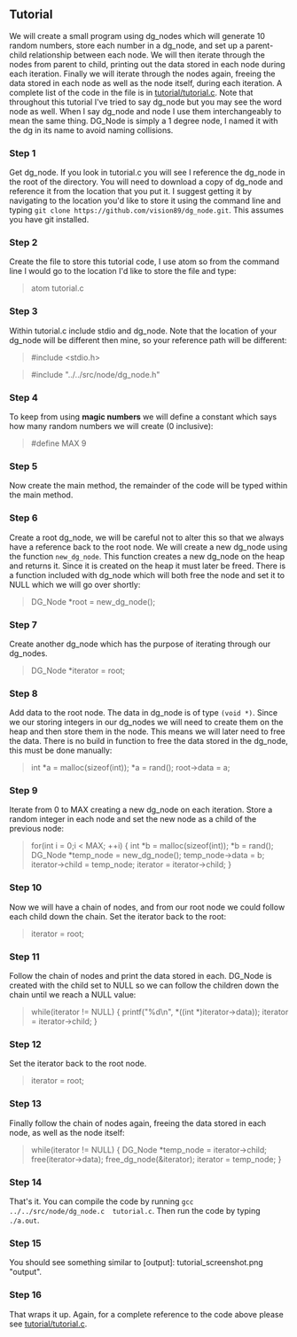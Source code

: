 ## Tutorial
We will create a small program using dg_nodes which will generate 10 random numbers, store each number in a dg_node, and set up a parent-child relationship between each node.  We will then iterate through the nodes from parent to child, printing out the data stored in each node during each iteration.  Finally we will iterate through the nodes again, freeing the data stored in each node as well as the node itself, during each iteration.
A complete list of the code in the file is in [tutorial/tutorial.c](tutorial/tutorial.c).
Note that throughout this tutorial I've tried to say dg_node but you may see the word node as well.  When I say dg_node and node I use them interchangeably to mean the same thing.  DG_Node is simply a 1 degree node, I named it with the dg in its name to avoid naming collisions.

### Step 1
Get dg_node.  If you look in tutorial.c you will see I reference the dg_node in the root of the directory.  You will need to download a copy of dg_node and reference it from the location that you put it.  I suggest getting it by navigating to the location you'd like to store it using the command line and typing `git clone https://github.com/vision89/dg_node.git`.  This assumes you have git installed.

### Step 2
Create the file to store this tutorial code, I use atom so from the command line I would go to the location I'd like to store the file and type:

  > atom tutorial.c

### Step 3
Within tutorial.c include stdio and dg_node.  Note that the location of your dg_node will be different then mine, so your reference path will be different:

  >#include <stdio.h>

  >#include "../../src/node/dg_node.h"

### Step 4
To keep from using **magic numbers** we will define a constant which says how many random numbers we will create (0 inclusive):

  > #define MAX 9

### Step 5
Now create the main method, the remainder of the code will be typed within the main method.

### Step 6
Create a root dg_node, we will be careful not to alter this so that we always have a reference back to the root node.  We will create a new dg_node using the function `new_dg_node`.  This function creates a new dg_node on the heap and returns it.  Since it is created on the heap it must later be freed.  There is a function included with dg_node which will both free the node and set it to NULL which we will go over shortly:

  > DG_Node \*root = new_dg_node();

### Step 7
Create another dg_node which has the purpose of iterating through our dg_nodes.

  > DG_Node \*iterator = root;

### Step 8
Add data to the root node.  The data in dg_node is of type `(void *)`.  Since we our storing integers in our dg_nodes we will need to create them on the heap and then store them in the node.  This means we will later need to free the data.  There is no build in function to free the data stored in the dg_node, this must be done manually:

  > int \*a = malloc(sizeof(int));
   \*a = rand();
  > root->data = a;

### Step 9
Iterate from 0 to MAX creating a new dg_node on each iteration.  Store a random integer in each node and set the new node as a child of the previous node:

  > for(int i = 0;i < MAX; ++i) {
      int \*b = malloc(sizeof(int));
      \*b = rand();
      DG_Node \*temp_node = new_dg_node();
      temp_node->data = b;
      iterator->child = temp_node;
      iterator = iterator->child;
  > }

### Step 10
Now we will have a chain of nodes, and from our root node we could follow each child down the chain.  Set the iterator back to the root:

  > iterator = root;

### Step 11
Follow the chain of nodes and print the data stored in each.  DG_Node is created with the child set to NULL so we can follow the children down the chain until we reach a NULL value:

  > while(iterator != NULL) {
     printf("%d\n", \*((int \*)iterator->data));
     iterator = iterator->child;
  > }

### Step 12
Set the iterator back to the root node.

  > iterator = root;

### Step 13
Finally follow the chain of nodes again, freeing the data stored in each node, as well as the node itself:

  > while(iterator != NULL) {
     DG_Node \*temp_node = iterator->child;
     free(iterator->data);
     free_dg_node(&iterator);
     iterator = temp_node;
  > }

### Step 14
That's it.  You can compile the code by running `gcc ../../src/node/dg_node.c  tutorial.c`.  Then run the code by typing `./a.out`.

### Step 15
You should see something similar to [output]: tutorial_screenshot.png "output".

### Step 16
That wraps it up.  Again, for a complete reference to the code above please see [tutorial/tutorial.c](tutorial/tutorial.c).
